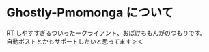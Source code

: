 Ghostly-Pmomonga について
==============================================

RT しやすすぎるついったークライアント、おばけももんがのつもりです。  
自動ポストとかもサポートしたいと思ってます＞＜
